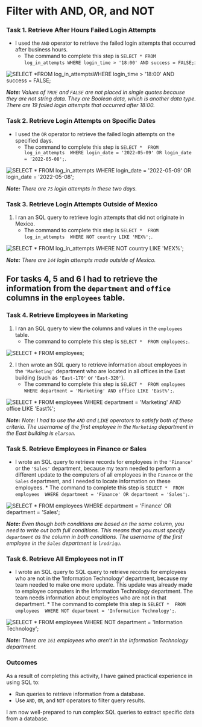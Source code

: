 # Filter with AND, OR, and NOT

### Task 1. Retrieve After Hours Failed Login Attempts

* I used the `AND` operator to retrieve the failed login attempts that occurred after business hours. 
    * The command to complete this step is `SELECT *
FROM log_in_attempts
WHERE login_time > '18:00' AND success = FALSE;`:

![SELECT *FROM log_in_attemptsWHERE login_time > '18:00' AND success = FALSE;](https://github.com/user-attachments/assets/b58798a1-3726-4e52-a27e-ae6f7787d8a9)

***Note:** Values of `TRUE` and `FALSE` are not placed in single quotes because they are not string data. They are Boolean data, which is another data type. There are 19 failed login attempts that occurred after 18:00.*

### Task 2. Retrieve Login Attempts on Specific Dates

* I used the `OR` operator to retrieve the failed login attempts on the specified days.
    * The command to complete this step is `SELECT * 
FROM log_in_attempts 
WHERE login_date = '2022-05-09' OR login_date = '2022-05-08';`.

![SELECT * FROM log_in_attempts WHERE login_date = '2022-05-09' OR login_date = '2022-05-08';](https://github.com/user-attachments/assets/4c273269-a070-46a6-8ef3-f6ab7ebd4ced)

***Note:** There are `75` login attempts in these two days.*

### Task 3. Retrieve Login Attempts Outside of Mexico

1. I ran an SQL query to retrieve login attempts that did not originate in Mexico.
    * The command to complete this step is `SELECT * 
FROM log_in_attempts 
WHERE NOT country LIKE 'MEX%';`.

![SELECT * FROM log_in_attempts WHERE NOT country LIKE 'MEX%';](https://github.com/user-attachments/assets/e9b66452-a279-4643-ab53-52dc48bd7a0b)

***Note:** There are `144` login attempts made outside of Mexico.*

## For tasks 4, 5 and 6 I had to retrieve the information from the `department` and `office` columns in the `employees` table.

### Task 4. Retrieve Employees in Marketing

1. I ran an SQL query to view the columns and values in the `employees` table.
    * The command to complete this step is `SELECT * 
FROM employees;`.

![SELECT * FROM employees;](https://github.com/user-attachments/assets/26c90a4a-36b1-42d6-be8c-d0972c80cd51)

2. I then wrote an SQL query to retrieve information about employees in the `'Marketing'` department who are located in all offices in the East building (such as `'East-170'` or `'East-320'`).
    * The command to complete this step is `SELECT * 
FROM employees 
WHERE department = 'Marketing' AND office LIKE 'East%';`.

![SELECT * FROM employees WHERE department = 'Marketing' AND office LIKE 'East%';](https://github.com/user-attachments/assets/8a9bcc7d-dbfc-40d1-998c-59fb70c335a6)

***Note:** Note: I had to use the `AND` and `LIKE` operators to satisfy both of these criteria. The username of the first employee in the `Marketing` department in the East building is `elarson`.*

### Task 5. Retrieve Employees in Finance or Sales

* I wrote an SQL query to retrieve records for employees in the `'Finance'` or the `'Sales'` department, because my team needed to perform a different update to the computers of all employees in the `Finance` or the `Sales` department, and I needed to locate information on these employees. 
      * The command to complete this step is `SELECT * 
FROM employees 
WHERE department = 'Finance' OR department = 'Sales';`.

![SELECT * FROM employees WHERE department = 'Finance' OR department = 'Sales';](https://github.com/user-attachments/assets/0baf15aa-54fa-435c-aa56-2c8e3c55a136)

***Note:** Even though both conditions are based on the same column, you need to write out both full conditions. This means that you must specify `department` as the column in both conditions. The username of the first employee in the `Sales` department is `lrodriqu`.*

### Task 6. Retrieve All Employees not in IT

* I wrote an SQL query to SQL query to retrieve records for employees who are not in the 'Information Technology' department, because my team needed to make one more update. This update was already made to employee computers in the Information Technology department. The team needs information about employees who are not in that department. 
      * The command to complete this step is `SELECT * 
FROM employees 
WHERE NOT department = 'Information Technology';`.

![SELECT * FROM employees WHERE NOT department = 'Information Technology';](https://github.com/user-attachments/assets/741b9dd6-2902-4527-962f-2e8d1aad937d)

***Note:** There are `161` employees who aren’t in the Information Technology department.*

###  Outcomes

As a result of completing this activity, I have gained practical experience in using SQL to:

* Run queries to retrieve information from a database.
* Use `AND`, `OR`, and `NOT` operators to filter query results.
  
I am now well-prepared to run complex SQL queries to extract specific data from a database.
